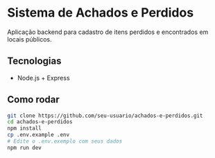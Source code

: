 # Sistema de Achados e Perdidos

Aplicação backend para cadastro de itens perdidos e encontrados em locais públicos.

## Tecnologias
- Node.js + Express

## Como rodar

```bash
git clone https://github.com/seu-usuario/achados-e-perdidos.git
cd achados-e-perdidos
npm install
cp .env.example .env
# Edite o .env.exemplo com seus dados
npm run dev
